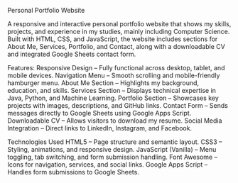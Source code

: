 Personal Portfolio Website

A responsive and interactive personal portfolio website that shows my skills, projects, and experience in my studies, mainly including Computer Science.
Built with HTML, CSS, and JavaScript, the website includes sections for About Me, Services, Portfolio, and Contact, along with a downloadable CV and integrated Google Sheets contact form.

Features:
Responsive Design – Fully functional across desktop, tablet, and mobile devices.
Navigation Menu – Smooth scrolling and mobile-friendly hamburger menu.
About Me Section – Highlights my background, education, and skills.
Services Section – Displays technical expertise in Java, Python, and Machine Learning.
Portfolio Section – Showcases key projects with images, descriptions, and GitHub links.
Contact Form – Sends messages directly to Google Sheets using Google Apps Script.
Downloadable CV – Allows visitors to download my resume.
Social Media Integration – Direct links to LinkedIn, Instagram, and Facebook.

Technologies Used
HTML5 – Page structure and semantic layout.
CSS3 – Styling, animations, and responsive design.
JavaScript (Vanilla) – Menu toggling, tab switching, and form submission handling.
Font Awesome – Icons for navigation, services, and social links.
Google Apps Script – Handles form submissions to Google Sheets.
